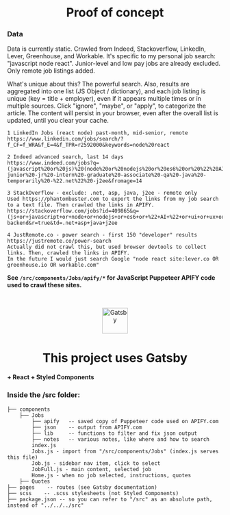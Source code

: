 <h1 align="center">Proof of concept</h1>
<h3>Data</h3>
Data is currently static. Crawled from Indeed, Stackoverflow, LinkedIn, Lever, Greenhouse, and Workable. It's specific to my personal job search: "javascript node react". Junior-level and low pay jobs are already excluded. Only remote job listings added.

What's unique about this? The powerful search. Also, results are aggregated into one list (JS Object /
dictionary), and each job listing is unique (key = title + employer), even if it appears multiple times
or in multiple sources. Click "ignore", "maybe", or "apply", to categorize the article. The content will
persist in your browser, even after the overall list is updated, until you clear your cache.

    1 LinkedIn Jobs (react node) past-month, mid-senior, remote
    https://www.linkedin.com/jobs/search/?f_CF=f_WRA&f_E=4&f_TPR=r2592000&keywords=node%20react

    2 Indeed advanced search, last 14 days
    https://www.indeed.com/jobs?q=(javascript%20or%20js)%20(node%20or%20nodejs%20or%20es6%20or%20%22%20AI%20%22%20or%20ui%20or%20ux%20or%20uiux%20or%20elasticsearch)%20(remote%20or%20wfh%20or%20telecommute%20or%20remotely%20or%20%22work%20from%22)%20-junior%20-jr%20-intern%20-graduate%20-associate%20-qa%20-java%20-temporarily%20-%22.net%22%20-j2ee&fromage=14

    3 StackOverflow - exclude: .net, asp, java, j2ee - remote only
    Used https://phantombuster.com to export the links from my job search to a text file. Then crawled the links in APIFY.
    https://stackoverflow.com/jobs?id=409865&q=(js+or+javascript+or+node+or+nodejs+or+es6+or+%22+AI+%22+or+ui+or+ux+or+uiux+or+elasticsearch)+-backend&r=true&td=.net+asp+java+j2ee

    4 JustRemote.co - power search - first 150 "developer" results
    https://justremote.co/power-search
    Actually did not crawl this, but used browser devtools to collect links. Then, crawled the links in APIFY.
    In the future I would just search Google "node react site:lever.co OR greenhouse.io OR workable.com"

**See `/src/components/Jobs/apify/*` for JavaScript Puppeteer APIFY code used to crawl these sites.**

<p>&nbsp;</p>

<p align="center">
  <a href="https://www.gatsbyjs.com">
    <img alt="Gatsby" src="https://www.gatsbyjs.com/Gatsby-Monogram.svg" width="60" />
  </a>
</p>
<h1 align="center">
  This project uses Gatsby
</h1>
<h4>+ React + Styled Components</h4>

### Inside the /src folder:

    ├── components
        ├── Jobs
            ├── apify   -- saved copy of Puppeteer code used on APIFY.com
            ├── json    -- output from APIFY.com
            ├── lib     -- functions to filter and fix json output
            ├── notes   -- various notes, like where and how to search
            index.js
            Jobs.js - import from "/src/components/Jobs" (index.js serves this file)
            Job.js - sidebar nav item, click to select
            JobFull.js - main content, selected job
            Home.js - when no job selected, instructions, quotes
        ├── Quotes
    ├── pages    -- routes (see Gatsby documentation)
    ├── scss    -- .scss stylesheets (not Styled Components)
    ├── package.json -- so you can refer to "/src" as an absolute path, instead of "../../../src"
